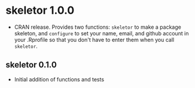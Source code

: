 # skeletor 1.0.0

* CRAN release. Provides two functions: `skeletor` to make a package skeleton, and `configure` to set your name, email, and github account in your .Rprofile so that you don't have to enter them when you call `skeletor`. 

## skeletor 0.1.0

* Initial addition of functions and tests
